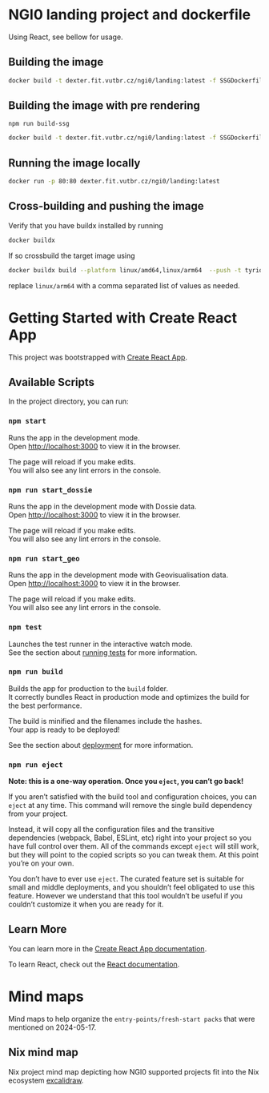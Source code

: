 # NGI0 landing project and dockerfile
Using React, see bellow for usage. 
## Building the image
```sh
docker build -t dexter.fit.vutbr.cz/ngi0/landing:latest -f SSGDockerfile .
```
## Building the image with pre rendering
```shell
npm run build-ssg
```
```sh
docker build -t dexter.fit.vutbr.cz/ngi0/landing:latest -f SSGDockerfile .
```
## Running the image locally
```sh
docker run -p 80:80 dexter.fit.vutbr.cz/ngi0/landing:latest
```
## Cross-building and pushing the image
Verify that you have buildx installed by running

```sh
docker buildx
```
If so crossbuild the target image using
```sh
docker buildx build --platform linux/amd64,linux/arm64  --push -t tyrion.fit.vutbr.cz/ngi0/landing:latest .
```
replace `linux/arm64` with a comma separated list of values as needed.


# Getting Started with Create React App

This project was bootstrapped with [Create React App](https://github.com/facebook/create-react-app).

## Available Scripts

In the project directory, you can run:

### `npm start`

Runs the app in the development mode.\
Open [http://localhost:3000](http://localhost:3000) to view it in the browser.

The page will reload if you make edits.\
You will also see any lint errors in the console.

### `npm run start_dossie`

Runs the app in the development mode with Dossie data.\
Open [http://localhost:3000](http://localhost:3000) to view it in the browser.

The page will reload if you make edits.\
You will also see any lint errors in the console.

### `npm run start_geo`

Runs the app in the development mode with Geovisualisation data.\
Open [http://localhost:3000](http://localhost:3000) to view it in the browser.

The page will reload if you make edits.\
You will also see any lint errors in the console.

### `npm test`

Launches the test runner in the interactive watch mode.\
See the section about [running tests](https://facebook.github.io/create-react-app/docs/running-tests) for more information.

### `npm run build`

Builds the app for production to the `build` folder.\
It correctly bundles React in production mode and optimizes the build for the best performance.

The build is minified and the filenames include the hashes.\
Your app is ready to be deployed!

See the section about [deployment](https://facebook.github.io/create-react-app/docs/deployment) for more information.

### `npm run eject`

**Note: this is a one-way operation. Once you `eject`, you can’t go back!**

If you aren’t satisfied with the build tool and configuration choices, you can `eject` at any time. This command will remove the single build dependency from your project.

Instead, it will copy all the configuration files and the transitive dependencies (webpack, Babel, ESLint, etc) right into your project so you have full control over them. All of the commands except `eject` will still work, but they will point to the copied scripts so you can tweak them. At this point you’re on your own.

You don’t have to ever use `eject`. The curated feature set is suitable for small and middle deployments, and you shouldn’t feel obligated to use this feature. However we understand that this tool wouldn’t be useful if you couldn’t customize it when you are ready for it.

## Learn More

You can learn more in the [Create React App documentation](https://facebook.github.io/create-react-app/docs/getting-started).

To learn React, check out the [React documentation](https://reactjs.org/).

# Mind maps
Mind maps to help organize the `entry-points/fresh-start packs` that were mentioned on 2024-05-17.  
## Nix mind map
Nix project mind map depicting how NGI0 supported projects fit into the Nix ecosystem [excalidraw](https://excalidraw.com/#json=d8AbTfcfZ8WvSzPCcd2hd,MS6ngCYm4vUGkum_fzUYqg). 
